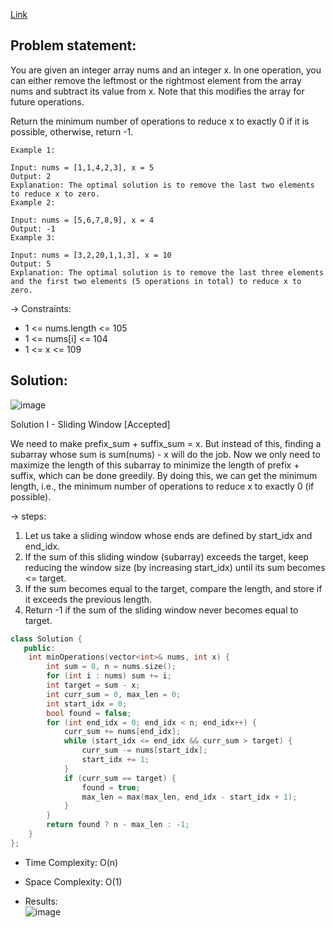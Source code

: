 [Link](https://leetcode.com/problems/minimum-operations-to-reduce-x-to-zero/)  

## Problem statement:
You are given an integer array nums and an integer x. In one operation, you can either remove the leftmost or the rightmost element from the array nums and subtract its value from x. Note that this modifies the array for future operations.

Return the minimum number of operations to reduce x to exactly 0 if it is possible, otherwise, return -1.

 
```
Example 1:

Input: nums = [1,1,4,2,3], x = 5
Output: 2
Explanation: The optimal solution is to remove the last two elements to reduce x to zero.
Example 2:

Input: nums = [5,6,7,8,9], x = 4
Output: -1
Example 3:

Input: nums = [3,2,20,1,1,3], x = 10
Output: 5
Explanation: The optimal solution is to remove the last three elements and the first two elements (5 operations in total) to reduce x to zero.
``` 

-> Constraints:

- 1 <= nums.length <= 105
- 1 <= nums[i] <= 104
- 1 <= x <= 109


## Solution:   

![image](https://user-images.githubusercontent.com/64036955/173184477-1bb04ea0-4316-475c-8b99-2f670b62cc10.png)

Solution I - Sliding Window [Accepted]

We need to make prefix_sum + suffix_sum = x. But instead of this, finding a subarray whose sum is sum(nums) - x will do the job. Now we only need to maximize the length of this subarray to minimize the length of prefix + suffix, which can be done greedily. By doing this, we can get the minimum length, i.e., the minimum number of operations to reduce x to exactly 0 (if possible).

-> steps:   

1. Let us take a sliding window whose ends are defined by start_idx and end_idx.
2. If the sum of this sliding window (subarray) exceeds the target, keep reducing the window size (by increasing start_idx) until its sum becomes <= target.
3. If the sum becomes equal to the target, compare the length, and store if it exceeds the previous length.
4. Return -1 if the sum of the sliding window never becomes equal to target.   

```cpp
class Solution {
   public:
    int minOperations(vector<int>& nums, int x) {
        int sum = 0, n = nums.size();
        for (int i : nums) sum += i;
        int target = sum - x;
        int curr_sum = 0, max_len = 0;
        int start_idx = 0;
        bool found = false;
        for (int end_idx = 0; end_idx < n; end_idx++) {
            curr_sum += nums[end_idx];
            while (start_idx <= end_idx && curr_sum > target) {
                curr_sum -= nums[start_idx];
                start_idx += 1;
            }
            if (curr_sum == target) {
                found = true;
                max_len = max(max_len, end_idx - start_idx + 1);
            }
        }
        return found ? n - max_len : -1;
    }
};
```

- Time Complexity: O(n)
- Space Complexity: O(1)   

- Results:   
![image](https://user-images.githubusercontent.com/64036955/173184558-befaf901-4357-4645-a261-400ef5b1229f.png)


